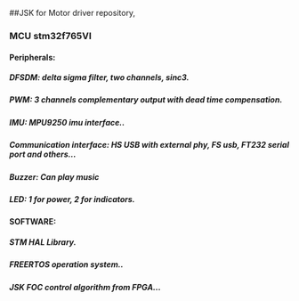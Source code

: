 ##JSK for Motor driver repository,

### MCU stm32f765VI

#### Peripherals:

#####  DFSDM: delta sigma filter, two channels, sinc3.
#####  PWM: 3 channels complementary output with dead time compensation.
#####  IMU: MPU9250 imu interface..
#####  Communication interface: HS USB with external phy, FS usb, FT232 serial port and others...
#####  Buzzer: Can play music
#####  LED: 1 for power, 2 for indicators.

#### SOFTWARE:

##### STM HAL Library.
##### FREERTOS operation system..
##### JSK FOC control algorithm from FPGA...
